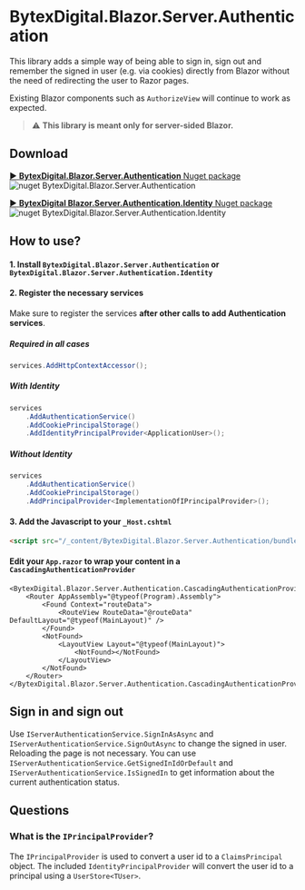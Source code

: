 # BytexDigital.Blazor.Server.Authentication

This library adds a simple way of being able to sign in, sign out and remember the signed in user (e.g. via cookies) directly from Blazor without the need of redirecting the user to Razor pages.

Existing Blazor components such as `AuthorizeView` will continue to work as expected.

> :warning: **This library is meant only for server-sided Blazor.**

## Download
[:arrow_forward: **BytexDigital.Blazor.Server.Authentication** Nuget package](https://www.nuget.org/packages/BytexDigital.Blazor.Server.Authentication/)
![nuget BytexDigital.Blazor.Server.Authentication](https://img.shields.io/nuget/vpre/BytexDigital.Blazor.Server.Authentication.svg?style=flat-square)

[:arrow_forward: **BytexDigital Blazor.Server.Authentication.Identity** Nuget package](https://www.nuget.org/packages/BytexDigital.Blazor.Server.Authentication.Identity/)
![nuget BytexDigital.Blazor.Server.Authentication.Identity](https://img.shields.io/nuget/vpre/BytexDigital.Blazor.Server.Authentication.Identity.svg?style=flat-square)

## How to use?
#### 1. Install `BytexDigital.Blazor.Server.Authentication` or `BytexDigital.Blazor.Server.Authentication.Identity`
#### 2. Register the necessary services
Make sure to register the services **after other calls to add Authentication services**.

##### Required in all cases
```csharp
services.AddHttpContextAccessor();
```

##### With Identity
```csharp
services
    .AddAuthenticationService()
    .AddCookiePrincipalStorage()
    .AddIdentityPrincipalProvider<ApplicationUser>();
```

##### Without Identity
```csharp
services
    .AddAuthenticationService()
    .AddCookiePrincipalStorage()
    .AddPrincipalProvider<ImplementationOfIPrincipalProvider>();
```

#### 3. Add the Javascript to your `_Host.cshtml`
```html
<script src="/_content/BytexDigital.Blazor.Server.Authentication/bundle.js"></script>
```

#### Edit your `App.razor` to wrap your content in a `CascadingAuthenticationProvider`

```cshtml
<BytexDigital.Blazor.Server.Authentication.CascadingAuthenticationProvider>
	<Router AppAssembly="@typeof(Program).Assembly">
		<Found Context="routeData">
			<RouteView RouteData="@routeData" DefaultLayout="@typeof(MainLayout)" />
		</Found>
		<NotFound>
			<LayoutView Layout="@typeof(MainLayout)">
				<NotFound></NotFound>
			</LayoutView>
		</NotFound>
	</Router>
</BytexDigital.Blazor.Server.Authentication.CascadingAuthenticationProvider>
```


## Sign in and sign out
Use `IServerAuthenticationService.SignInAsAsync` and `IServerAuthenticationService.SignOutAsync` to change the signed in user.
Reloading the page is not necessary. You can use `IServerAuthenticationService.GetSignedInIdOrDefault` and `IServerAuthenticationService.IsSignedIn` to get information about the current authentication status.

## Questions
### What is the `IPrincipalProvider`?
The `IPrincipalProvider` is used to convert a user id to a `ClaimsPrincipal` object. The included `IdentityPrincipalProvider` will convert the user id to a principal using a `UserStore<TUser>`.

